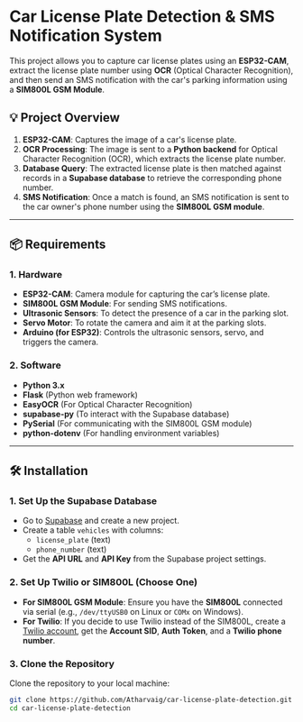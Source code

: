 # Car License Plate Detection & SMS Notification System

This project allows you to capture car license plates using an **ESP32-CAM**, extract the license plate number using **OCR** (Optical Character Recognition), and then send an SMS notification with the car's parking information using a **SIM800L GSM Module**.

## 💡 Project Overview

1. **ESP32-CAM**: Captures the image of a car's license plate.
2. **OCR Processing**: The image is sent to a **Python backend** for Optical Character Recognition (OCR), which extracts the license plate number.
3. **Database Query**: The extracted license plate is then matched against records in a **Supabase database** to retrieve the corresponding phone number.
4. **SMS Notification**: Once a match is found, an SMS notification is sent to the car owner's phone number using the **SIM800L GSM module**.

---

## 📦 Requirements

### 1. **Hardware**
- **ESP32-CAM**: Camera module for capturing the car’s license plate.
- **SIM800L GSM Module**: For sending SMS notifications.
- **Ultrasonic Sensors**: To detect the presence of a car in the parking slot.
- **Servo Motor**: To rotate the camera and aim it at the parking slots.
- **Arduino (for ESP32)**: Controls the ultrasonic sensors, servo, and triggers the camera.

### 2. **Software**
- **Python 3.x**
- **Flask** (Python web framework)
- **EasyOCR** (For Optical Character Recognition)
- **supabase-py** (To interact with the Supabase database)
- **PySerial** (For communicating with the SIM800L GSM module)
- **python-dotenv** (For handling environment variables)

---

## 🛠 Installation

### 1. **Set Up the Supabase Database**
   - Go to [Supabase](https://supabase.io/) and create a new project.
   - Create a table `vehicles` with columns:
     - `license_plate` (text)
     - `phone_number` (text)
   - Get the **API URL** and **API Key** from the Supabase project settings.

### 2. **Set Up Twilio or SIM800L** (Choose One)
   - **For SIM800L GSM Module**: Ensure you have the **SIM800L** connected via serial (e.g., `/dev/ttyUSB0` on Linux or `COMx` on Windows).
   - **For Twilio**: If you decide to use Twilio instead of the SIM800L, create a [Twilio account](https://www.twilio.com/), get the **Account SID**, **Auth Token**, and a **Twilio phone number**.

### 3. **Clone the Repository**
   Clone the repository to your local machine:

   ```bash
   git clone https://github.com/Atharvaig/car-license-plate-detection.git
   cd car-license-plate-detection


